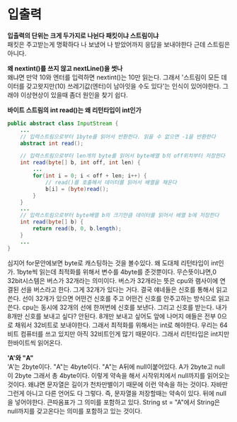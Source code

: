 # 입출력

**입출력의 단위는 크게 두가지로 나뉜다 패킷이냐 스트림이냐**  
패킷은 주고받는게 명확하다 나 보냈어 나 받았어까지 응답을 보내야한다 근데 스트림은 아니다. 

**왜 nextint()를 쓰지 않고 nextLine()을 썻나**  
왜냐면 만약 10와 엔터를 입력하면 nextint()는 10만 읽는다. 그래서 '스트림이 모든 데이터를 갖고왓지만(10) 쓰레기값(엔터)이 남아잇을 수도 있다'는 인식이 있어야한다. 그래야 이상현상이 있을때 좀더 원인을 찾기 쉽다.   

**바이트 스트림의 int read()는 왜 리턴타입이 int인가**  
```java
public abstract class InputStream {
    ...
    // 입력스트림으로부터 1byte를 읽어서 반환한다. 읽을 수 없으면 -1을 반환한다
    abstract int read();

    // 입력스트림으로부터 len개의 byte를 읽어서 byte배열 b의 off위치부터 저장한다
    int read(byte[] b, int off, int len) {
        ...
        for(int i = 0; i < off + len; i++) {
            // read()를 호출해서 데이터를 읽어서 배열을 채운다
            b[i] = (byte)read();
        }
    }
    ...
    // 입력스트림으로부터 byte배열 b의 크기만큼 데이터를 읽어서 배열 b에 저장한다
    int read(byte[] b) {
        return read(b, 0, b.length);
    }
    ...
}
```
심지어 for문안에보면 byte로 캐스팅하는 것을 볼수있다. 왜 도대체 리턴타입이 int인가. 1byte씩 읽는데 최적화를 위해서 변수를 4byte를 준것뿐이다. 무슨뜻이냐면,0 32bit시스템은 버스가 32개라는 의미이다. 버스가 32개라는 뜻은 cpu와 램사이에 연결된 선을 버스라고 한다. 그게 32개가 있다는 거다. 결국 얘네들은 신호를 통해서 읽고 쓴다. 선이 32개가 있으면 어떤건 신호를 주고 어떤건 신호를 안주고하는 방식으로 읽고 쓴다. cpu는 동시에 32개의 선에 한꺼번에 신호를 보낸다. 그리고 신호를 받는다. 내가 8개만 신호를 보내고 싶다? 안된다. 8개만 보내고 싶어도 앞에 나머지 애들은 전부 0으로 채워서 32비트로 보내야한다. 그래서 최적화를 위해서는 int로 해야한다. 우리는 64비트 컴퓨터를 쓰고 있지만 아직 32비트인게 많기 때문이다. 그래서 리턴타입은 int지만 한바이트씩 읽어온다.  

**'A'와 "A"**  
'A'는 2byte이다. "A"는 4byte이다. "A"는 A뒤에 null이붙어있다. A가 2byte고 null이 2byte 그래서 총 4byte이다. 이렇게 약속을 해서 시작위치에서 null까지를 읽어오는 것이다. 왜냐면 문자열은 길이가 천차만별이기 때문에 이런 약속을 하는 것이다. 자바만 그런게 아니고 다른 언어도 다 그렇다. 즉, 문자열을 저장할때는 약속이 있다. 뒤에 null을 넣어야한다. 큰따옴표가 그 의미를 포함하고 있다. String st = "A"에서 String은 null까지를 갖고온다는 의미를 포함하고 있는 것이다. 


